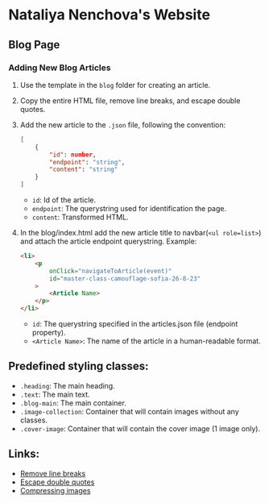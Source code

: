 # Nataliya Nenchova's Website

## Blog Page

### Adding New Blog Articles

1. Use the template in the `blog` folder for creating an article.
2. Copy the entire HTML file, remove line breaks, and escape double quotes.
3. Add the new article to the `.json` file, following the convention:

   ```json
   [
       {
           "id": number,
           "endpoint": "string",
           "content": "string"
       }
   ]
   ```

   - `id`: Id of the article.
   - `endpoint`: The querystring used for identification the page.
   - `content`: Transformed HTML.

4. In the blog/index.html add the new article title to navbar(`<ul role=list>`) and attach the article endpoint querystring. Example:

    ```html
    <li>
        <p
            onClick="navigateToArticle(event)"
            id="master-class-camouflage-sofia-26-8-23"
        >
            <Article Name>
        </p>
    </li>
    ```
   - `id`: The querystring specified in the articles.json file (endpoint property).
   - `<Article Name>`: The name of the article in a human-readable format.

## Predefined styling classes:

- `.heading`: The main heading.
- `.text`: The main text.
- `.blog-main`: The main container.
- `.image-collection`: Container that will contain images without any classes.
- `.cover-image`: Container that will contain the cover image (1 image only).

## Links:

- [Remove line breaks](https://www.textfixer.com/tools/remove-line-breaks.php)
- [Escape double quotes](https://jsonformatter.org/json-escape)
- [Compressing images](https://resizing.app/features/compress-jpeg/)


